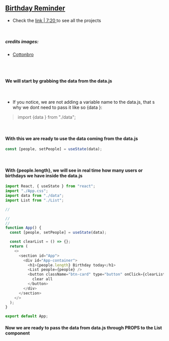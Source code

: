 ## [Birthday Reminder](https://youtu.be/a_7Z7C_JCyo)

- Check the [ link | 7:20 ](https://youtu.be/a_7Z7C_JCyo) to see all the projects

<br>

##### credits images:

- [Cottonbro](https://www.pexels.com/@cottonbro/collections/)

<br>
<br>

#### We will start by grabbing the data from the data.js

<br>

- If you notice, we are not adding a variable name to the data.js, that s why we dont need to pass it like so {data }:

> import {data } from "./data";

<br>

#### With this we are ready to use the data coming from the data.js

```javascript
const [people, setPeople] = useState(data);
```

<br>

#### With {people.length}, we will see in real time how many users or birthdays we have inside the data.js

```javascript
import React, { useState } from "react";
import "./App.css";
import data from "./data";
import List from "./List";

//

//
//
function App() {
  const [people, setPeople] = useState(data);

  const clearList = () => {};
  return (
    <>
      <section id="App">
        <div id="App-container">
          <h1>{people.length} Birthday today</h1>
          <List people={people} />
          <button className="btn-card" type="button" onClick={clearList}>
            clear all
          </button>
        </div>
      </section>
    </>
  );
}

export default App;
```

#### Now we are ready to pass the data from data.js through PROPS to the List component

> <List people={people} />
